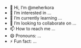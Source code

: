 - 👋 Hi, I’m @meherkora
- 👀 I’m interested in ...
- 🌱 I’m currently learning ...
- 💞️ I’m looking to collaborate on ...
- 📫 How to reach me ...
- 😄 Pronouns: ...
- ⚡ Fun fact: ...

<!---
meherkora/meherkora is a ✨ special ✨ repository because its `README.md` (this file) appears on your GitHub profile.
You can click the Preview link to take a look at your changes.
--->
